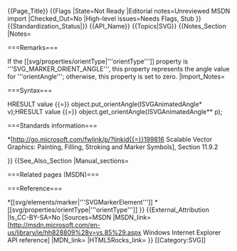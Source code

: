 {{Page_Title}}
{{Flags
|State=Not Ready
|Editorial notes=Unreviewed MSDN import
|Checked_Out=No
|High-level issues=Needs Flags, Stub
}}
{{Standardization_Status|}}
{{API_Name}}
{{Topics|SVG}}
{{Notes_Section
|Notes=

===Remarks===

If the [[svg/properties/orientType|'''orientType''']] property  is '''SVG_MARKER_ORIENT_ANGLE''', this  property represents the angle value for '''orientAngle'''; otherwise, this property is set to zero.
|Import_Notes=

===Syntax===

HRESULT value {{=}} object.put_orientAngle(ISVGAnimatedAngle* v);HRESULT value {{=}} object.get_orientAngle(ISVGAnimatedAngle** p);

===Standards information===

*[http://go.microsoft.com/fwlink/p/?linkid{{=}}199816 Scalable Vector Graphics: Painting, Filling, Stroking and Marker Symbols], Section 11.9.2

}}
{{See_Also_Section
|Manual_sections=

===Related pages (MSDN)===

===Reference===

*[[svg/elements/marker|'''SVGMarkerElement''']]
*[[svg/properties/orientType|'''orientType''']]
}}
{{External_Attribution
|Is_CC-BY-SA=No
|Sources=MSDN
|MSDN_link=[http://msdn.microsoft.com/en-us/library/ie/hh828809%28v=vs.85%29.aspx Windows Internet Explorer API reference]
|MDN_link=
|HTML5Rocks_link=
}}
[[Category:SVG]]